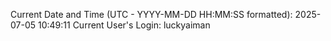 Current Date and Time (UTC - YYYY-MM-DD HH:MM:SS formatted): 2025-07-05 10:49:11
Current User's Login: luckyaiman
